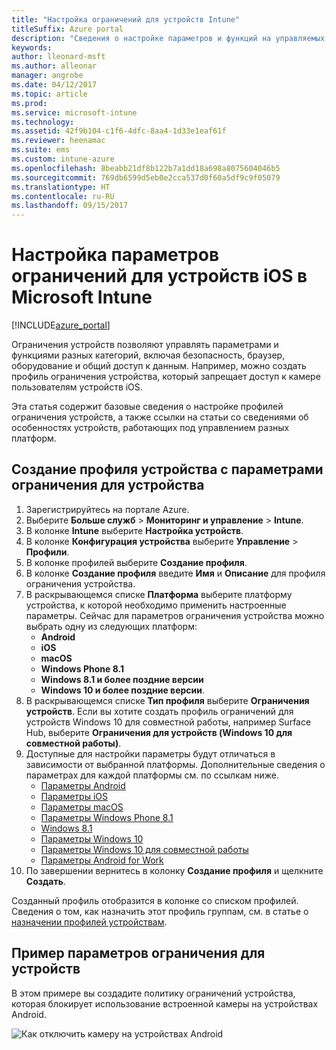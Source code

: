 ```yaml
---
title: "Настройка ограничений для устройств Intune"
titleSuffix: Azure portal
description: "Сведения о настройке параметров и функций на управляемых устройствах с помощью Intune.\""
keywords: 
author: lleonard-msft
ms.author: alleonar
manager: angrobe
ms.date: 04/12/2017
ms.topic: article
ms.prod: 
ms.service: microsoft-intune
ms.technology: 
ms.assetid: 42f9b104-c1f6-4dfc-8aa4-1d33e1eaf61f
ms.reviewer: heenamac
ms.suite: ems
ms.custom: intune-azure
ms.openlocfilehash: 8beabb21df8b122b7a1dd18a698a8075604046b5
ms.sourcegitcommit: 769db6599d5eb0e2cca537d0f60a5df9c9f05079
ms.translationtype: HT
ms.contentlocale: ru-RU
ms.lasthandoff: 09/15/2017
---
```

# <a name="how-to-configure-device-restriction-settings-in-microsoft-intune"></a>Настройка параметров ограничений для устройств iOS в Microsoft Intune

[!INCLUDE[azure_portal](./includes/azure_portal.md)]

Ограничения устройств позволяют управлять параметрами и функциями разных категорий, включая безопасность, браузер, оборудование и общий доступ к данным. Например, можно создать профиль ограничения устройства, который запрещает доступ к камере пользователям устройств iOS.

Эта статья содержит базовые сведения о настройке профилей ограничения устройств, а также ссылки на статьи со сведениями об особенностях устройств, работающих под управлением разных платформ.

## <a name="create-a-device-profile-containing-device-restriction-settings"></a>Создание профиля устройства с параметрами ограничения для устройства

1. Зарегистрируйтесь на портале Azure.
2. Выберите **Больше служб** > **Мониторинг и управление** > **Intune**.
3. В колонке **Intune** выберите **Настройка устройств**.
2. В колонке **Конфигурация устройства** выберите **Управление** > **Профили**.
3. В колонке профилей выберите **Создание профиля**.
4. В колонке **Создание профиля** введите **Имя** и **Описание** для профиля ограничения устройства.
5. В раскрывающемся списке **Платформа** выберите платформу устройства, к которой необходимо применить настроенные параметры. Сейчас для параметров ограничения устройства можно выбрать одну из следующих платформ:
    - **Android**
    - **iOS**
    - **macOS**
    - **Windows Phone 8.1**
    - **Windows 8.1 и более поздние версии**
    - **Windows 10 и более поздние версии**.
6. В раскрывающемся списке **Тип профиля** выберите **Ограничения устройств**. Если вы хотите создать профиль ограничений для устройств Windows 10 для совместной работы, например Surface Hub, выберите **Ограничения для устройств (Windows 10 для совместной работы)**.
7. Доступные для настройки параметры будут отличаться в зависимости от выбранной платформы. Дополнительные сведения о параметрах для каждой платформы см. по ссылкам ниже.
    - [Параметры Android](device-restrictions-android.md)
    - [Параметры iOS](device-restrictions-ios.md)
    - [Параметры macOS](device-restrictions-macos.md)
    - [Параметры Windows Phone 8.1](device-restrictions-windows-phone-8-1.md)
    - [Windows 8.1](device-restrictions-windows-8-1.md)
    - [Параметры Windows 10](device-restrictions-windows-10.md)
    - [Параметры Windows 10 для совместной работы](device-restrictions-windows-10-teams.md)
    - [Параметры Android for Work](device-restrictions-android-for-work.md)
8. По завершении вернитесь в колонку **Создание профиля** и щелкните **Создать**.

Созданный профиль отобразится в колонке со списком профилей.
Сведения о том, как назначить этот профиль группам, см. в статье о [назначении профилей устройствам](device-profile-assign.md).

## <a name="example-of-device-restriction-settings"></a>Пример параметров ограничения для устройств

В этом примере вы создадите политику ограничений устройства, которая блокирует использование встроенной камеры на устройствах Android.

![Как отключить камеру на устройствах Android](./media/disable-android-camera.png)

